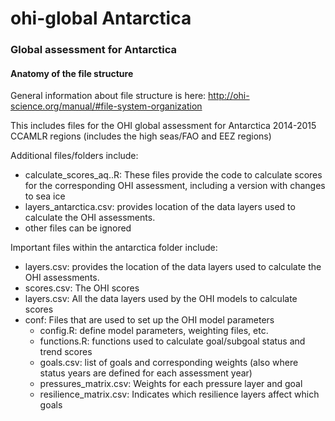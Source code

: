 ohi-global Antarctica
==========
  
### Global assessment for Antarctica

#### Anatomy of the file structure

General information about file structure is here: http://ohi-science.org/manual/#file-system-organization

This includes files for the OHI global assessment for Antarctica 2014-2015 CCAMLR regions (includes the high seas/FAO and EEZ regions)


Additional files/folders include:

* calculate\_scores_aq..R: These files provide the code to calculate scores for the corresponding OHI assessment, including a version with changes to sea ice
* layers\_antarctica.csv: provides location of the data layers used to calculate the OHI assessments. 
* other files can be ignored

Important files within the antarctica folder include:

* layers.csv: provides the location of the data layers used to calculate the OHI assessments. 
* scores.csv: The OHI scores
* layers.csv: All the data layers used by the OHI models to calculate scores
* conf: Files that are used to set up the OHI model parameters
    - config.R: define model parameters, weighting files, etc.
    - functions.R: functions used to calculate goal/subgoal status and trend scores
    - goals.csv: list of goals and corresponding weights (also where status years are defined for each assessment year)
    - pressures_matrix.csv: Weights for each pressure layer and goal
    - resilience_matrix.csv: Indicates which resilience layers affect which goals
    
